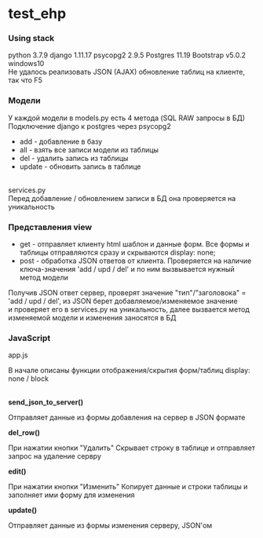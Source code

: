 # test_ehp

<h3>Using stack</h3>
python 3.7.9
django 1.11.17
psycopg2 2.9.5
Postgres 11.19
Bootstrap v5.0.2
windows10

<br>
Не удалось реализовать JSON (AJAX) обновление таблиц на клиенте, так что F5
<br>

<h3>Модели</h3>
У каждой модели в models.py есть 4 метода
(SQL RAW запросы в БД)
<br>
Подключение django к postgres через psycopg2
<ul>
  <li>add - добавление в базу</li>
  <li>all - взять все записи модели из таблицы</li>
  <li>del - удалить запись из таблицы</li>
  <li>update - обновить запись в таблице</li>
</ul>
<br>
services.py
<br>
Перед добавление / обновлением записи в БД она проверяется на уникальность
<br>
<h3> Представления view </h3>
<ul>
  <li>get - отправляет клиенту html шаблон и данные форм. Все формы и таблицы отправляются сразу и скрываются display: none;</li>
  <li>post - обработка JSON ответов от клиента. Проверяется на наличие ключа-значения 'add / upd / del' и по ним вызвывается нужный метод модели  
</ul>
Получив JSON ответ сервер, проверят значение "тип"/"заголовока" = 'add / upd / del', из JSON берет добавляемое/изменяемое значение
<br>
и проверяет его в services.py на уникальность, далее вызвается метод изменяемой модели и изменения заносятся в БД

<h3>JavaScript</h3>
<p> app.js</p>
<p>В начале описаны функции отображения/скрытия форм/таблиц display: none / block</p>
<br>
<b>send_json_to_server()</b>
<p>Отправляет данные из формы  добавления на сервер в JSON формате</p>
<b>del_row()</b>
<p>При нажатии кнопки "Удалить" Скрывает строку в таблице и отправляет запрос на удаление сервру</p>
<b> edit() </b>
<p>При нажатии кнопки "Изменить" Копирует данные и строки таблицы и заполняет ими форму для изменения</p>
<b> update() </b>
<p> Отправляет данные из формы изменения серверу, JSON'ом </p>

